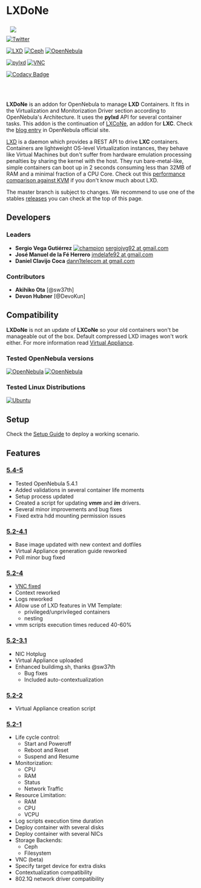 # LXDoNe #

<a href="https://github.com/OpenNebula/addon-lxdone"><img src="picts/LXDoNe-logo-final.png" align="left" hspace="10" vspace="6"></a>

<br />

[![Twitter](https://img.shields.io/twitter/url/http/shields.io.svg?style=social)](https://twitter.com/intent/tweet?text=I%20want%20freedom.%20I%20want%20efficiency.%20Faster%20private%20clouds%20for%20everyone.%20%23LXDoNe%20%2B%20%40opennebula%20%3D%20performance%20⚡️%20https%3A%2F%2Fgithub.com/OpenNebula/addon-lxdone%2F&source=webclient)

[![LXD](https://img.shields.io/badge/lxd-LTS-orange.svg?style=flat-square)](https://linuxcontainers.org/lxd/)
[![Ceph](https://img.shields.io/badge/ceph-LTS-red.svg?style=flat-square)](https://ceph.com)
[![OpenNebula](https://img.shields.io/badge/one-5.4.1-blue.svg?style=flat-square)](https://opennebula.org)

[![pylxd](https://img.shields.io/badge/pylxd-2.0.5-brightgreen.svg?style=flat-square)](https://pylxd.readthedocs.io/en/stable/)
[![VNC](https://img.shields.io/badge/svncterm-1.2-yellow.svg?style=flat-square)](https://github.com/dealfonso/svncterm)

[![Codacy Badge](https://api.codacy.com/project/badge/Grade/d691613459d443a6861438a8319daa1d)](https://www.codacy.com/app/LXDoNe/addon-lxdone?utm_source=github.com&amp;utm_medium=referral&amp;utm_content=OpenNebula/addon-lxdone&amp;utm_campaign=Badge_Grade)

<br />
<br />

**LXDoNe** is an addon for OpenNebula to manage **LXD** Containers. It fits in the Virtualization and Monitorization Driver section according to OpenNebula's Architecture. It uses the **pylxd** API for several container tasks. This addon is the continuation of [LXCoNe](https://github.com/OpenNebula/addon-lxcone/), an addon for **LXC**. Check the [blog entry](https://opennebula.org/lxdone-lightweight-virtualization-for-opennebula/) in OpenNebula official site.

[LXD](https://linuxcontainers.org/lxd/) is a daemon which provides a REST API to drive **LXC** containers. Containers are lightweight OS-level Virtualization instances, they behave like Virtual Machines but don't suffer from hardware emulation processing penalties by sharing the kernel with the host. They run bare-metal-like, simple containers can boot up in 2 seconds consuming less than 32MB of RAM and a minimal fraction of a CPU Core. Check out this [performance comparison against KVM](https://insights.ubuntu.com/2015/05/18/lxd-crushes-kvm-in-density-and-speed/) if you don't know much about LXD.

The master branch is subject to changes. We recommend to use one of the stables [releases](https://github.com/OpenNebula/addon-lxcone/releases) you can check at the top of this page.

## Developers ##

### Leaders ###

- **Sergio Vega Gutiérrez** [![champion](https://img.shields.io/badge/one-champion-blue.svg?style=flat-square)](https://opennebula.org/community/community-champions/) [sergiojvg92 at gmail.com](mailto:sergiojvg92@gmail.com?subject=LXDoNe)
- **José Manuel de la Fé Herrero** [jmdelafe92 at gmail.com](mailto:jmdelafe92@gmail.com?subject=LXDoNe)
- **Daniel Clavijo Coca** [dann1telecom at gmail.com](mailto:dann1telecom@gmail.com?subject=LXDoNe)

### Contributors ###

- **Akihiko Ota**     [@sw37th]
- **Devon Hubner**    [@DevoKun]

## Compatibility ##

**LXDoNe** is not an update of **LXCoNe** so your old containers won't be manageable out of the box. Default compressed LXD images won't work either. For more information read [Virtual Appliance](Image.md).

### Tested OpenNebula versions ###

[![OpenNebula](https://img.shields.io/badge/one-5.4-blue.svg?style=flat-square)](https://opennebula.org)
[![OpenNebula](https://img.shields.io/badge/one-5.2-blue.svg?style=flat-square)](https://opennebula.org)

### Tested Linux Distributions ###

[![Ubuntu](https://img.shields.io/badge/ubuntu-1604-orange.svg?style=flat-square)](https://ubuntu.com)

## Setup ##

Check the [Setup Guide](Setup.md)  to deploy a working scenario.

## Features ##

### [5.4-5](https://github.com/OpenNebula/addon-lxdone/releases/tag/v5.4-5) ###

- Tested OpenNebula 5.4.1
- Added validations in several container life moments
- Setup process updated
- Created a script for updating ***vmm*** and ***im*** drivers.
- Several minor improvements and bug fixes
- Fixed extra hdd mounting permission issues

### [5.2-4.1](https://github.com/OpenNebula/addon-lxdone/releases/tag/v5.2-4.1) ###

- Base image updated with new context and dotfiles
- Virtual Appliance generation guide reworked
- Poll minor bug fixed

### [5.2-4](https://github.com/OpenNebula/addon-lxdone/releases/tag/v5.2-4) ###

- [VNC fixed](https://github.com/OpenNebula/addon-lxdone/issues/6)
- Context reworked
- Logs reworked
- Allow use of LXD features in VM Template:
    - privileged/unprivileged containers
    - nesting
- vmm scripts execution times reduced 40-60%

### [5.2-3.1](https://github.com/OpenNebula/addon-lxdone/releases/tag/v5.2-3.1) ###

- NIC Hotplug
- Virtual Appliance uploaded
- Enhanced buildimg.sh, thanks @sw37th
    - Bug fixes
    - Included auto-contextualization

### [5.2-2](https://github.com/OpenNebula/addon-lxdone/releases/tag/v5.2-2) ###

- Virtual Appliance creation script

### [5.2-1](https://github.com/OpenNebula/addon-lxdone/releases/tag/v5.2-1) ###

- Life cycle control:
    - Start and Poweroff
    - Reboot and Reset
    - Suspend and Resume
- Monitorization:
    - CPU
    - RAM
    - Status
    - Network Traffic
- Resource Limitation:
    - RAM
    - CPU
    - VCPU
- Log scripts execution time duration
- Deploy container with several disks
- Deploy container with several NICs
- Storage Backends:
    - Ceph
    - Filesystem
- VNC (beta)
- Specify target device for extra disks
- Contextualization compatibility
- 802.1Q network driver compatibility

